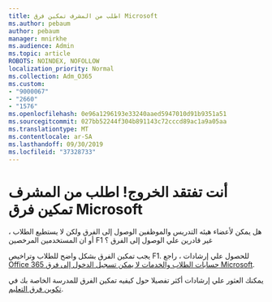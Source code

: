 ```yaml
---
title: اطلب من المشرف تمكين فرق Microsoft
ms.author: pebaum
author: pebaum
manager: mnirkhe
ms.audience: Admin
ms.topic: article
ROBOTS: NOINDEX, NOFOLLOW
localization_priority: Normal
ms.collection: Adm_O365
ms.custom:
- "9000067"
- "2660"
- "1576"
ms.openlocfilehash: 0e96a1296193e33240aaed5947010d91b9351a51
ms.sourcegitcommit: 027bb52244f304b891143c72cccd89ac1a9a05aa
ms.translationtype: MT
ms.contentlocale: ar-SA
ms.lasthandoff: 09/30/2019
ms.locfileid: "37328733"
---
```

# <a name="youre-missing-out-ask-your-admin-to-enable-microsoft-teams"></a>أنت تفتقد الخروج! اطلب من المشرف تمكين فرق Microsoft

هل يمكن لأعضاء هيئه التدريس والموظفين الوصول إلى الفرق ولكن لا يستطيع الطلاب ، أو ان المستخدمين المرخصين F1 غير قادرين علي الوصول إلى الفرق ؟

يجب تمكين الفرق بشكل واضح للطلاب وتراخيص F1. للحصول علي إرشادات ، راجع [Office 365 حسابات الطلاب والخدمات لا يمكن تسجيل الدخول إلى فرق Microsoft](https://docs.microsoft.com/microsoftteams/troubleshoot/teams-sign-in/office-365-accounts-cannot-sign-in). 

يمكنك العثور علي إرشادات أكثر تفصيلا حول كيفيه تمكين الفرق للمدرسة الخاصة بك في [تكوين فرق التعليم](https://docs.microsoft.com/microsoft-365/education/deploy/set-up-teams-for-education). 